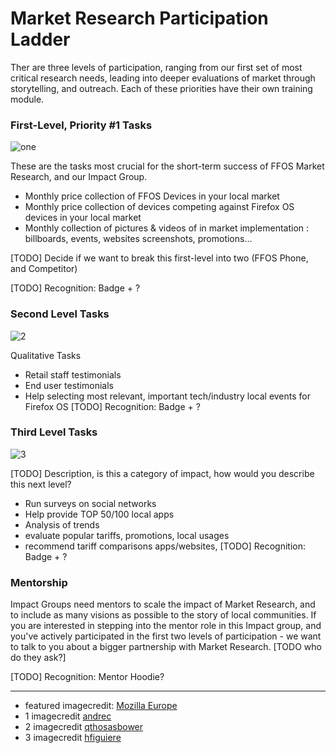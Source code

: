 # Market Research Participation Ladder




Ther are three levels of participation, ranging from our first set of most critical research needs, leading into deeper evaluations of market through storytelling, and outreach.  Each of these priorities have their own training module.

### First-Level, Priority #1 Tasks
![one](http://tiptoes.ca/wp-content/uploads/2015/02/2893549851_ef5121f78b_m.jpg)

These are the tasks most crucial for the short-term success of FFOS Market Research, and our Impact Group.
 
* Monthly price collection of FFOS Devices in your local market
* Monthly price collection of devices competing against Firefox OS devices in your local market
* Monthly collection of pictures & videos of in market implementation : billboards, events, websites screenshots, promotions…

[TODO] Decide if we want to break this first-level into two (FFOS Phone, and Competitor)

[TODO] Recognition: Badge + ?

### Second Level Tasks

![2](http://tiptoes.ca/wp-content/uploads/2015/02/3563420741_847725b086_m.jpg)

Qualitative Tasks

* Retail staff testimonials
* End user testimonials
* Help selecting most relevant, important tech/industry local events for Firefox OS
[TODO] Recognition: Badge + ?

### Third Level Tasks

![3](http://tiptoes.ca/wp-content/uploads/2015/02/4802869688_cdc82146a0_m.jpg)

[TODO] Description, is this a category of impact, how would you describe this next level?

* Run surveys on social networks
* Help provide TOP 50/100 local apps
* Analysis of trends
* evaluate popular tariffs, promotions, local usages
* recommend tariff comparisons apps/websites, 
[TODO] Recognition: Badge + ?

### Mentorship

Impact Groups need mentors to scale the impact of Market Research, and to include as many visions as possible to the story of local communities.  If you are interested in stepping into the mentor role in this Impact group, and you've actively participated in the first two levels of participation - we want to talk to you about a bigger partnership with Market Research.  [TODO who do they ask?]

[TODO] Recognition: Mentor Hoodie?

---

* featured imagecredit: [Mozilla Europe](https://www.flickr.com/photos/mozillaeu/)
* 1 imagecredit [andrec](https://www.flickr.com/photos/andrec/)
* 2 imagecredit [qthosasbower](https://www.flickr.com/photos/qthomasbower/)
* 3 imagecredit [hfiguiere]()
